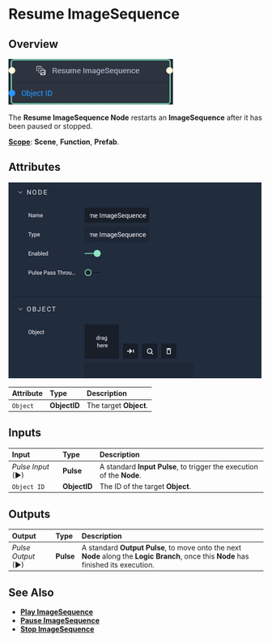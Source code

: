 # Resume ImageSequence

## Overview

![The Resume ImageSequence Node.](../../../.gitbook/assets/resumeimagesequencenode20241.png)

The **Resume ImageSequence Node** restarts an **ImageSequence** after it has been paused or stopped.

[**Scope**](../../overview.md#scopes): **Scene**, **Function**, **Prefab**.

## Attributes

![The Resume ImageSequence Node Attributes.](../../../.gitbook/assets/node-resume-imagesequence-attr.png)

| Attribute | Type | Description |
| :--- | :--- | :--- |
| `Object` | **ObjectID** | The target **Object**. |

## Inputs

| Input | Type | Description |
| :--- | :--- | :--- |
| _Pulse Input_ \(►\) | **Pulse** | A standard **Input Pulse**, to trigger the execution of the **Node**. |
| `Object ID` | **ObjectID** | The ID of the target **Object**. |

## Outputs

| Output | Type | Description |
| :--- | :--- | :--- |
| _Pulse Output_ \(►\) | **Pulse** | A standard **Output Pulse**, to move onto the next **Node** along the **Logic Branch**, once this **Node** has finished its execution. |

## See Also

* [**Play ImageSequence**](playimagesequence.md)
* [**Pause ImageSequence**](pauseimagesequence.md)
* [**Stop ImageSequence**](stopimagesequence.md)

